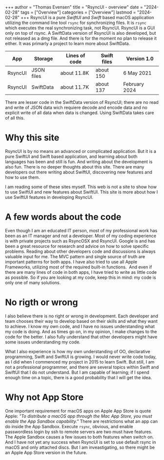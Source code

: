 +++
author = "Thomas Evensen"
title = "RsyncUI - overview"
date = "2024-02-28"
tags = ["Overview"]
categories = ["Overview"]
lastmod = "2024-02-28"
+++
RsyncUI is a pure *SwiftUI*  and *Swift* based macOS application utilizing the command line tool `rsync` for synchronizing files. It is `rsync` which executes the real synchronizing task, not RsyncUI. RsyncUI is a GUI only on top of rsync. A  SwiftData version of RsyncUI is also developed, but not released as a dmg file. And there is for the moment no plan to release it either. It was primarly a project to learn more about SwiftData. 

| App      | Storage  | Lines of code | Swift files | Version 1.0 |
| ----------- | ----------- |   ----------- | -------- | -------- |
| RsyncUI  | JSON files |  about 11.8K     | about 150       | 6 May 2021 |
| RsyncUI  | SwiftData |  about 11.7K     | about 137       | February 2024 |

There are lesser code in the SwiftData version of RsyncUI; there are no read and write of JSON data wich requiere decode and encode data and no explicit write of all data when data is changed. Using SwiftData takes care of all this. 

# Why this site

RsyncUI is by no means an advanced or complicated application. But it is a pure SwiftUI and Swift based application, and learning about both languages has been and still is fun. And writing about the development is also fun. There is no deeper thoughts about this site. There are many developers out there writing about SwiftUI, discovering new features and how to use them. 

I am reading some of these sites myself. This web is not a site to show how to use SwiftUI and new features about SwiftUI. This site is more about how I use SwiftUI features in developing RsyncUI. 

# A few words about the code

Even though I am an educated IT person, most of my professional work has been as an IT manager and not a developer. Most of my coding experience is with private projects such as RsyncOSX and RsyncUI. Google is and has been a great resource for research and advice on how to solve specific problems. Reading about other developers code and discussions is always valuable input for me. The MVC pattern and single source of truth are important patterns for both apps. I have also tried to use all Apple Frameworks, utilizing most of the required built-in functions.  And even if there are many lines of code in both apps, I have tried to write as little code as possible. So if you are looking at my code, keep this in mind: my code is only one of many solutions.

# No rigth or wrong

I also believe there is no right or wrong in development. Each developer and team chooses their way to develop based on their skills and what they want to achieve. I know my own code, and I have no issues understanding what my code is doing. And as times go on, in my opinion, I make changes to the code for the better. I also fully understand that other developers might have some issues understanding my code. 

What I also experience is how my own understanding of OO, declarative programming, Swift and SwiftUI is growing. I would never write code today, as I did when I commenced my project in 2015 to learn Swift. But still, I am not a professional programmer, and there are several topics within Swift and SwiftUI that I do not understand. But I am capable of learning; if I spend enough time on a topic, there is a good probability that I will get the idea.

# Why not App Store

One important requirement for macOS apps on Apple App Store is quote Apple: *"To distribute a macOS app through the Mac App Store, you must enable the App Sandbox capability."* There are restrictions what an app can do inside the App Sandbox. Execute `rsync`, obvious, and enable passwordless login by ssh to remote servers are two must have features. The Apple Sandbox causes a few issues to both features when switch on. And I have not yet any success when RsyncUI is set to use default rsync in macOS and only attached discs. But I am inveastigating, so there might be an Apple App Store version in the future.
